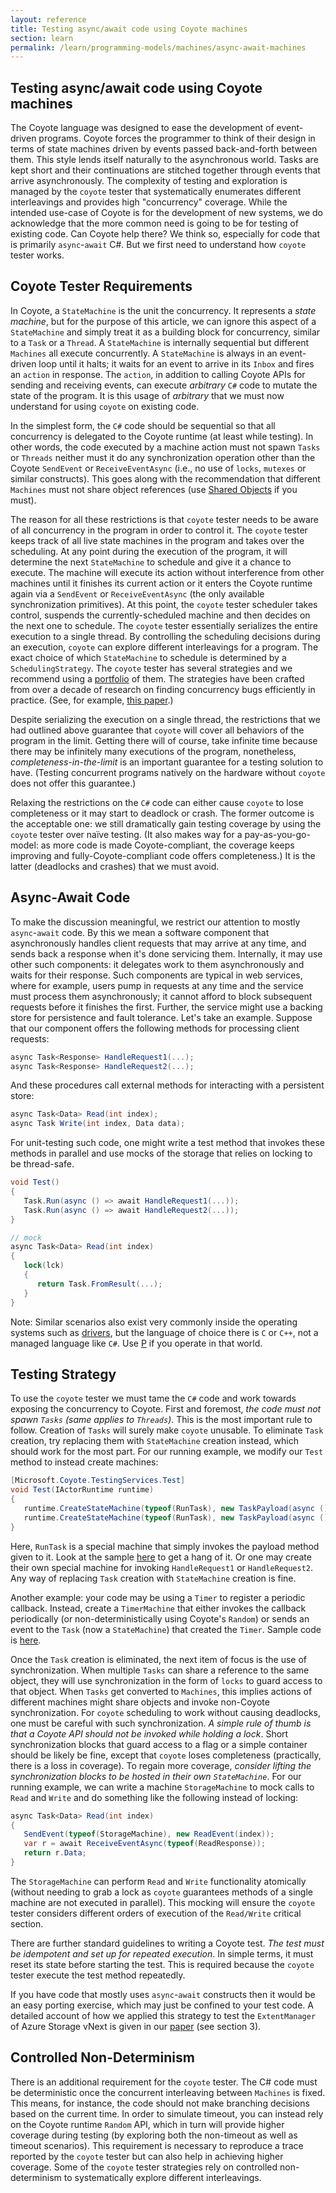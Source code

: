 ```yaml
---
layout: reference
title: Testing async/await code using Coyote machines
section: learn
permalink: /learn/programming-models/machines/async-await-machines
---
```


## Testing async/await code using Coyote machines

The Coyote language was designed to ease the development of event-driven programs. Coyote forces the
programmer to think of their design in terms of state machines driven by events passed back-and-forth
between them. This style lends itself naturally to the asynchronous world. Tasks are kept short and
their continuations are stitched together through events that arrive asynchronously. The complexity of
testing and exploration is managed by the `coyote` tester that systematically enumerates different
interleavings and provides high "concurrency" coverage. While the intended use-case of Coyote is for
the development of new systems, we do acknowledge that the more common need is going to be for testing
of existing code. Can Coyote help there? We think so, especially for code that is primarily
`async`-`await` C#. But we first need to understand how `coyote` tester works.

## Coyote Tester Requirements

In Coyote, a `StateMachine` is the unit the concurrency. It represents a _state machine_, but for the
purpose of this article, we can ignore this aspect of a `StateMachine` and simply treat it as a building
block for concurrency, similar to a `Task` or a `Thread`. A `StateMachine` is internally sequential but
different `Machines` all execute concurrently. A `StateMachine` is always in an event-driven loop until it
halts; it waits for an event to arrive in its `Inbox` and fires an `action` in response. The `action`,
in addition to calling Coyote APIs for sending and receiving events, can execute _arbitrary_ `C#` code
to mutate the state of the program. It is this usage of _arbitrary_ that we must now understand for
using `coyote` on existing code.

In the simplest form, the `C#` code should be sequential so that all concurrency is delegated to the
Coyote runtime (at least while testing). In other words, the code executed by a machine action must
not spawn `Tasks` or `Threads` neither must it do any synchronization operation other than the Coyote
`SendEvent` or `ReceiveEventAsync` (i.e., no use of `locks`, `mutexes` or similar constructs).
This goes along with the recommendation that different `Machines` must not share object references
(use [Shared Objects](..Features/ObjectSharing.md) if you must).

The reason for all these restrictions is that `coyote` tester needs to be aware of all
concurrency in the program in order to control it. The `coyote` tester keeps track of all
live state machines in the program and takes over the scheduling. At any point during the execution
of the program, it will determine the next `StateMachine` to schedule and give it a chance to execute.
The machine will execute its action without interference from other machines until it finishes its current action or it enters the Coyote runtime again via a `SendEvent` or `ReceiveEventAsync`
(the only available synchronization primitives). At this point, the `coyote` tester scheduler
takes control, suspends the currently-scheduled machine and then decides on the next one to schedule.
The `coyote` tester essentially serializes the entire execution to a single thread. By controlling the
scheduling decisions during an execution, `coyote` can explore different interleavings for a program.
The exact choice of which `StateMachine` to schedule is determined by a `SchedulingStrategy`.
The `coyote` tester has several strategies and we recommend using a
[portfolio](../Features/TestingMethodology.md#parallel-and-portfolio-testing) of them. The strategies
have been crafted from over a decade of research on finding concurrency bugs efficiently in practice.
(See, for example, [this paper](http://dl.acm.org/citation.cfm?id=2786861).)

Despite serializing the execution on a single thread, the restrictions that we had outlined above
guarantee that `coyote` will cover all behaviors of the program in the limit. Getting there will
of course, take infinite time because there may be infinitely many executions of the program,
nonetheless, _completeness-in-the-limit_ is an important guarantee for a testing solution to have.
(Testing concurrent programs natively on the hardware without `coyote` does not offer this
guarantee.)

Relaxing the restrictions on the `C#` code can either cause `coyote` to lose completeness or it
may start to deadlock or crash. The former outcome is the acceptable one: we still dramatically gain
testing coverage by using the `coyote` tester over naïve testing. (It also makes way for a
pay-as-you-go-model: as more code is made Coyote-compliant, the coverage keeps improving and
fully-Coyote-compliant code offers completeness.) It is the latter (deadlocks and crashes)
that we must avoid.

## Async-Await Code

To make the discussion meaningful, we restrict our attention to mostly `async`-`await` code. By this we
mean a software component that asynchronously handles client requests that may arrive at any time, and
sends back a response when it's done servicing them. Internally, it may use other such components: it
delegates work to them asynchronously and waits for their response. Such components are typical in web
services, where for example, users pump in requests at any time and the service must process them
asynchronously; it cannot afford to block subsequent requests before it finishes the first. Further,
the service might use a backing store for persistence and fault tolerance. Let's take an example.
Suppose that our component offers the following methods for processing client requests:

```C#
async Task<Response> HandleRequest1(...);
async Task<Response> HandleRequest2(...);
```

And these procedures call external methods for interacting with a persistent store:

```C#
async Task<Data> Read(int index);
async Task Write(int index, Data data);
```

For unit-testing such code, one might write a test method that invokes these methods in parallel and
use mocks of the storage that relies on locking to be thread-safe.

```C#
void Test()
{
   Task.Run(async () => await HandleRequest1(...));
   Task.Run(async () => await HandleRequest2(...));
}

// mock
async Task<Data> Read(int index)
{
   lock(lck)
   {
      return Task.FromResult(...);
   }
}
```

Note: Similar scenarios also exist very commonly inside the operating systems such as
[drivers](https://blogs.msdn.microsoft.com/b8/2011/08/22/building-robust-usb-3-0-support/),
but the language of choice there is `C` or `C++`, not a managed language like `C#`.
Use [P](https://github.com/p-org/P) if you operate in that world.

## Testing Strategy

To use the `coyote` tester we must tame the `C#` code and work towards exposing the concurrency
to Coyote. First and foremost, _the code must not spawn `Tasks` (same applies to `Threads`)_.
This is the most important rule to follow. Creation of `Tasks` will surely make `coyote` unusable.
To eliminate `Task` creation, try replacing them with `StateMachine` creation instead, which should
work for the most part. For our running example, we modify our `Test` method to instead
create machines:

```C#
[Microsoft.Coyote.TestingServices.Test]
void Test(IActorRuntime runtime)
{
   runtime.CreateStateMachine(typeof(RunTask), new TaskPayload(async () => await HandleRequest1(...)));
   runtime.CreateStateMachine(typeof(RunTask), new TaskPayload(async () => await HandleRequest2(...)));
}
```

Here, `RunTask` is a special machine that simply invokes the payload method given to it. Look at the
sample [here](https://github.com/p-org/CoyoteLab/tree/master/Samples/Experimental/SingleTaskMachine) to
get a hang of it. Or one may create their own special machine for invoking `HandleRequest1` or
`HandleRequest2`. Any way of replacing `Task` creation with `StateMachine` creation is fine.

Another example: your code may be using a `Timer` to register a periodic callback. Instead, create a
`TimerMachine` that either invokes the callback periodically (or non-deterministically using Coyote's
`Random`) or sends an event to the `Task` (now a `StateMachine`) that created the `Timer`. Sample code is
[here](https://github.com/p-org/Coyote/tree/master/Samples/Raft/Raft.CoyoteLibrary/Timers).

Once the `Task` creation is eliminated, the next item of focus is the use of synchronization. When
multiple `Tasks` can share a reference to the same object, they will use synchronization in the form of
`locks` to guard access to that object. When `Tasks` get converted to `Machines`, this implies actions
of different machines might share objects and invoke non-Coyote synchronization. For `coyote`
scheduling to work without causing deadlocks, one must be careful with such synchronization. _A simple
rule of thumb is that a Coyote API should not be invoked while holding a lock_. Short synchronization
blocks that guard access to a flag or a simple container should be likely be fine, except that `coyote`
loses completeness (practically, there is a loss in coverage). To regain more coverage,
_consider lifting the synchronization blocks to be hosted in their own `StateMachine`_. For our running
example, we can write a machine `StorageMachine` to mock calls to `Read` and `Write` and do something
like the following instead of locking:

```C#
async Task<Data> Read(int index)
{
   SendEvent(typeof(StorageMachine), new ReadEvent(index));
   var r = await ReceiveEventAsync(typeof(ReadResponse));
   return r.Data;
}
```

The `StorageMachine` can perform `Read` and `Write` functionality atomically (without needing to grab a
lock as `coyote` guarantees methods of a single machine are not executed in parallel). This mocking
will ensure the `coyote` tester considers different orders of execution of the `Read/Write` critical
section.

There are further standard guidelines to writing a Coyote test. _The test must be idempotent and set up
for repeated execution_. In simple terms, it must reset its state before starting the test. This is
required because the `coyote` tester execute the test method repeatedly.

If you have code that mostly uses `async`-`await` constructs then it would be an easy porting exercise,
which may just be confined to your test code. A detailed account of how we applied this strategy to
test the `ExtentManager` of Azure Storage vNext is given in our
[paper](https://www.microsoft.com/en-us/research/wp-content/uploads/2016/04/paper-1.pdf)
(see section 3).

## Controlled Non-Determinism

There is an additional requirement for the `coyote` tester. The C# code must be deterministic once the
concurrent interleaving between `Machines` is fixed. This means, for instance, the code should not make
branching decisions based on the current time. In order to simulate timeout, you can instead rely on the
Coyote runtime `Random` API, which in turn will provide higher coverage during testing (by exploring
both the non-timeout as well as timeout scenarios). This requirement is necessary to reproduce a trace
reported by the `coyote` tester but can also help in achieving higher coverage. Some of the `coyote`
tester strategies rely on controlled non-determinism to systematically explore different interleavings.
